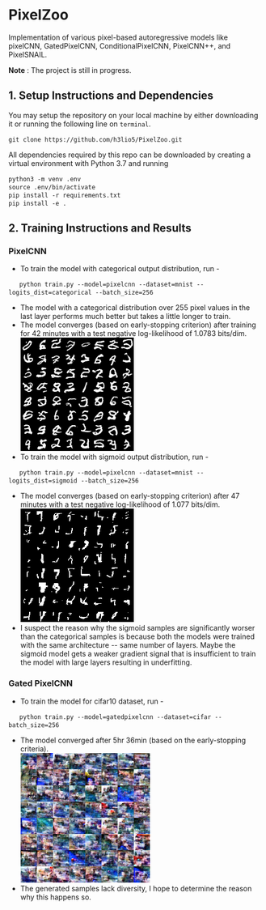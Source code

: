 # PixelZoo
Implementation of various pixel-based autoregressive models like pixelCNN, GatedPixelCNN, ConditionalPixelCNN, PixelCNN++, and PixelSNAIL.

**Note** : The project is still in progress.

## 1. Setup Instructions and Dependencies
You may setup the repository on your local machine by either downloading it or running the following line on `terminal`.
``` Batchfile
git clone https://github.com/h3lio5/PixelZoo.git
```
All dependencies required by this repo can be downloaded by creating a virtual environment with Python 3.7 and running

``` Batchfile
python3 -m venv .env
source .env/bin/activate
pip install -r requirements.txt
pip install -e .
```
## 2. Training Instructions and Results
### PixelCNN
 * To train the model with categorical output distribution, run -
``` Batchfile 
   python train.py --model=pixelcnn --dataset=mnist --logits_dist=categorical --batch_size=256 
```
 * The model with a categorical distribution over 255 pixel values in the last layer performs much better but takes a little longer to train.
 * The model converges (based on early-stopping criterion) after training for 42 minutes with a test negative log-likelihood of 1.0783 bits/dim.     
      ![categorical_image_sample](images/pixelcnn/mnist/0.0001_categorical_sample_15.png)
 * To train the model with sigmoid output distribution, run - 
``` Batchfile 
   python train.py --model=pixelcnn --dataset=mnist --logits_dist=sigmoid --batch_size=256 
```
 * The model converges (based on early-stopping criterion) after 47 minutes with a test negative log-likelihood of 1.077 bits/dim.         
      ![sigmoid_image_sample](images/pixelcnn/mnist/0.0001_sigmoid_sample_22.png)
 * I suspect the reason why the sigmoid samples are significantly worser than the categorical samples is because both the models were trained with the same architecture -- same number of layers. Maybe the sigmoid model gets a weaker gradient signal that is insufficient to train the model with large layers resulting in underfitting.

### Gated PixelCNN
  * To train the model for cifar10 dataset, run -
 ``` Batchfile
    python train.py --model=gatedpixelcnn --dataset=cifar --batch_size=256
 ```
  * The model converged after 5hr 36min (based on the early-stopping criteria).     
      ![gated_cifar_sample](images/gatedpixelcnn/cifar10/sample_18.png)
  * The generated samples lack diversity, I hope to determine the reason why this happens so.

 

